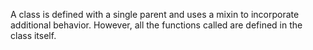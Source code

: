 A class is defined with a single parent and uses a mixin to incorporate additional behavior. However, all the functions called are defined in the class itself.